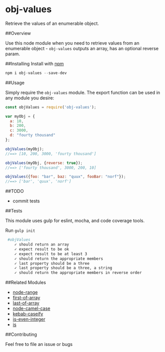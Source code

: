 # obj-values
Retrieve the values of an enumerable object.

##Overview

Use this node module when you need to retrieve values from an enumerable object - `obj-values` outputs an array,
has an optional reverse param.

##Installing 
Install with [npm](https://www.npmjs.com/package/obj-values)

```javascript
npm i obj-values --save-dev
```

##Usage

Simply require the `obj-values` module. The export function can be used in any module you desire:

```javascript
const objValues = require('obj-values');

var myObj = {
  a: 10,
  b: 200,
  c: 3000,
  d: "fourty thousand"
};

objValues(myObj);
//==> [10, 200, 3000, 'fourty thousand']

objValues(myObj, {reverse: true});
//==> ['fourty thousand', 3000, 200, 10]

objValues({foo: "bar", baz: "quux", fooBar: "norf"});
//==> ['bar', 'quux', 'norf']
```

##TODO

* commit tests

##Tests

This module uses gulp for eslint, mocha, and code coverage tools.

Run `gulp init`

```bash
 #objValues
    ✓ should return an array
    ✓ expect result to be ok
    ✓ expect result to be at least 3
    ✓ should return the appropriate members
    ✓ last property should be a three
    ✓ last property should be a three, a string
    ✓ should return the appropriate members in reverse order
```

##Related Modules

* [node-range](https://github.com/ahadb/node-range)
* [first-of-array](https://github.com/ahadb/first-of-array)
* [last-of-array](https://github.com/ahadb/last-of-array)
* [node-camel-case](https://github.com/ahadb/node-camel-case)
* [kebab-caseify](https://github.com/ahadb/kebab-caseify)
* [is-even-integer](https://github.com/ahadb/is-even-integer)
* [is](https://github.com/ahadb/is)

##Contributing

Feel free to file an issue or bugs
